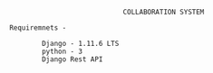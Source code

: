 
                                    COLLABORATION SYSTEM

        Requiremnets -

                Django - 1.11.6 LTS
                python - 3
                Django Rest API
